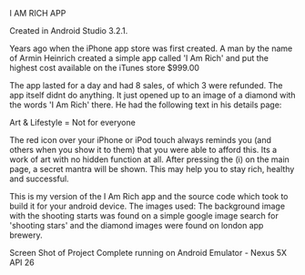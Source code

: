 I AM RICH APP

Created in Android Studio 3.2.1.

Years ago when the iPhone app store was first created. A man by the name of Armin Heinrich created a simple app called 'I Am Rich' and put the highest cost available on the iTunes store $999.00

The app lasted for a day and had 8 sales, of which 3 were refunded. The app itself didnt do anything. It just opened up to an image of a diamond with the words 'I Am Rich' there. He had the following text in his details page:

Art & Lifestyle = Not for everyone

The red icon over your iPhone or iPod touch always reminds you (and others when you show it to them) that you were able to afford this. Its a work of art with no hidden function at all. After pressing the (i) on the main page, a secret mantra will be shown. This may help you to stay rich, healthy and successful.

This is my version of the I Am Rich app and the source code which took to build it for your android device. The images used: The background image with the shooting starts was found on a simple google image search for 'shooting stars' and the diamond images were found on london app brewery.

Screen Shot of Project Complete running on Android Emulator - Nexus 5X API 26
